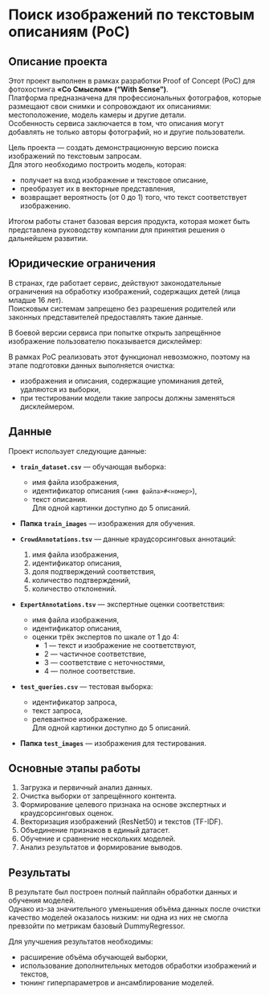 # Поиск изображений по текстовым описаниям (PoC)

## Описание проекта
Этот проект выполнен в рамках разработки Proof of Concept (PoC) для фотохостинга **«Со Смыслом» (“With Sense”)**.  
Платформа предназначена для профессиональных фотографов, которые размещают свои снимки и сопровождают их описаниями: местоположение, модель камеры и другие детали.  
Особенность сервиса заключается в том, что описания могут добавлять не только авторы фотографий, но и другие пользователи.  

Цель проекта — создать демонстрационную версию поиска изображений по текстовым запросам.  
Для этого необходимо построить модель, которая:
- получает на вход изображение и текстовое описание,
- преобразует их в векторные представления,
- возвращает вероятность (от 0 до 1) того, что текст соответствует изображению.

Итогом работы станет базовая версия продукта, которая может быть представлена руководству компании для принятия решения о дальнейшем развитии.

## Юридические ограничения
В странах, где работает сервис, действуют законодательные ограничения на обработку изображений, содержащих детей (лица младше 16 лет).  
Поисковым системам запрещено без разрешения родителей или законных представителей предоставлять такие данные.  

В боевой версии сервиса при попытке открыть запрещённое изображение пользователю показывается дисклеймер:  


В рамках PoC реализовать этот функционал невозможно, поэтому на этапе подготовки данных выполняется очистка:  
- изображения и описания, содержащие упоминания детей, удаляются из выборки,  
- при тестировании модели такие запросы должны заменяться дисклеймером.  

## Данные
Проект использует следующие данные:

- **`train_dataset.csv`** — обучающая выборка:  
  - имя файла изображения,  
  - идентификатор описания (`<имя файла>#<номер>`),  
  - текст описания.  
  Для одной картинки доступно до 5 описаний.  

- **Папка `train_images`** — изображения для обучения.  

- **`CrowdAnnotations.tsv`** — данные краудсорсинговых аннотаций:  
  1. имя файла изображения,  
  2. идентификатор описания,  
  3. доля подтверждений соответствия,  
  4. количество подтверждений,  
  5. количество отклонений.  

- **`ExpertAnnotations.tsv`** — экспертные оценки соответствия:  
  - имя файла изображения,  
  - идентификатор описания,  
  - оценки трёх экспертов по шкале от 1 до 4:  
    - 1 — текст и изображение не соответствуют,  
    - 2 — частичное соответствие,  
    - 3 — соответствие с неточностями,  
    - 4 — полное соответствие.  

- **`test_queries.csv`** — тестовая выборка:  
  - идентификатор запроса,  
  - текст запроса,  
  - релевантное изображение.  
  Для одной картинки доступно до 5 описаний.  

- **Папка `test_images`** — изображения для тестирования.  

## Основные этапы работы
1. Загрузка и первичный анализ данных.  
2. Очистка выборки от запрещённого контента.  
3. Формирование целевого признака на основе экспертных и краудсорсинговых оценок.  
4. Векторизация изображений (ResNet50) и текстов (TF-IDF).  
5. Объединение признаков в единый датасет.  
6. Обучение и сравнение нескольких моделей.  
7. Анализ результатов и формирование выводов.  

## Результаты
В результате был построен полный пайплайн обработки данных и обучения моделей.  
Однако из-за значительного уменьшения объёма данных после очистки качество моделей оказалось низким: ни одна из них не смогла превзойти по метрикам базовый DummyRegressor.  

Для улучшения результатов необходимы:
- расширение объёма обучающей выборки,  
- использование дополнительных методов обработки изображений и текстов,  
- тюнинг гиперпараметров и ансамблирование моделей.  
